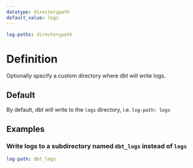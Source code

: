 ```yaml
---
datatype: directorypath
default_value: logs
---
```

<File name='dbt_project.yml'>

```yml
log-paths: directorypath
```

</File>

# Definition
Optionally specify a custom directory where dbt will write logs.

## Default
By default, dbt will write to the `logs` directory, i.e. `log-path: logs`

## Examples
### Write logs to a subdirectory named `dbt_logs` instead of `logs`

<File name='dbt_project.yml'>

```yml
log-path: dbt_logs
```

</File>
